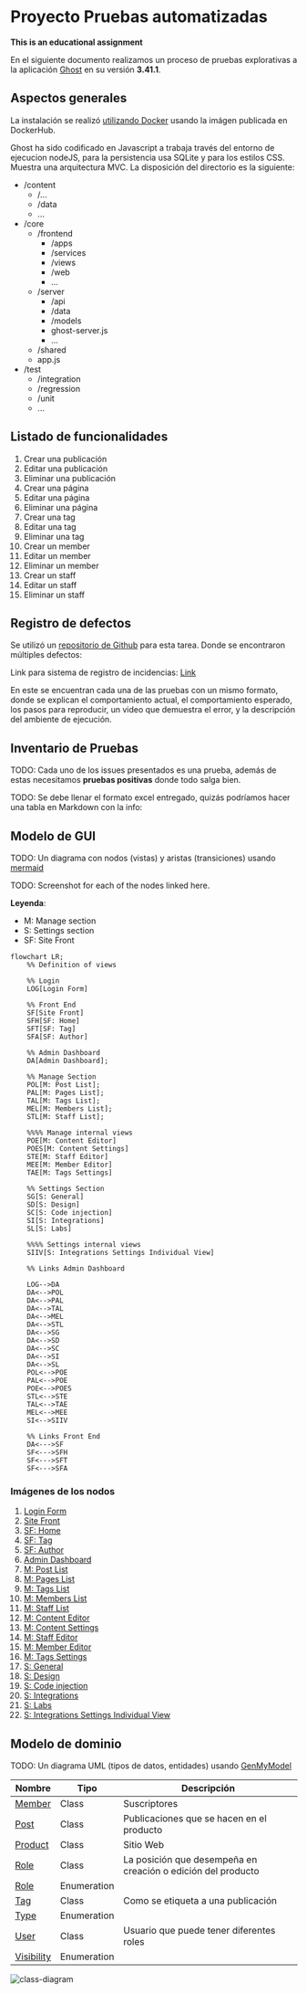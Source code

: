 # Proyecto Pruebas automatizadas

**This is an educational assignment**

En el siguiente documento realizamos un proceso de pruebas explorativas a la aplicación [Ghost](https://github.com/TryGhost/Ghost) en su versión **3.41.1**.

## Aspectos generales

La instalación se realizó [utilizando Docker](https://github.com/muniter/TSDC_GHOST/blob/master/build/docker-compose.yaml) usando la imágen publicada en DockerHub.

Ghost ha sido codificado en Javascript a trabaja través del entorno de ejecucion nodeJS, para la persistencia usa SQLite y para los estilos CSS. Muestra una arquitectura MVC. La disposición del directorio es la siguiente:

* /content
    * /...
    * /data
    * ...
* /core
    * /frontend
        * /apps
        * /services
        * /views
        * /web
        * ...
    * /server
        * /api
        * /data
        * /models
        * ghost-server.js
        * ...
    * /shared
    * app.js
* /test
   * /integration
   * /regression
   * /unit
   * ...

## Listado de funcionalidades

1. Crear una publicación
2. Editar una publicación
3. Eliminar una publicación
4. Crear una página
5. Editar una página
6. Eliminar una página
7. Crear una tag
8. Editar una tag
9. Eliminar una tag
10. Crear un member
11. Editar un member
12. Eliminar un member
13. Crear un staff
14. Editar un staff
15. Eliminar un staff

## Registro de defectos

Se utilizó un [repositorio de Github](https://github.com/muniter/TSDC_GHOST/issues) para esta tarea. Donde se encontraron múltiples defectos:

Link para sistema de registro de incidencias: [Link](https://github.com/muniter/TSDC_GHOST/issues)

En este se encuentran cada una de las pruebas con un mismo formato, donde se explican el comportamiento actual, el comportamiento esperado, los pasos para reproducir, un video que demuestra el error, y la descripción del ambiente de ejecución.

## Inventario de Pruebas

TODO: Cada uno de los issues presentados es una prueba, además de estas necesitamos **pruebas positivas** donde todo salga bien.

TODO: Se debe llenar el formato excel entregado, quizás podríamos hacer una tabla en Markdown con la info:

## Modelo de GUI

TODO: Un diagrama con nodos (vistas) y aristas (transiciones) usando [mermaid](https://mermaid-js.github.io/mermaid/#/flowchart?id=node-shapes)

TODO: Screenshot for each of the nodes linked here.

**Leyenda**:
  * M: Manage section
  * S: Settings section
  * SF: Site Front

```mermaid
flowchart LR;
    %% Definition of views

    %% Login
    LOG[Login Form]

    %% Front End
    SF[Site Front]
    SFH[SF: Home]
    SFT[SF: Tag]
    SFA[SF: Author]

    %% Admin Dashboard
    DA[Admin Dashboard];

    %% Manage Section
    POL[M: Post List];
    PAL[M: Pages List];
    TAL[M: Tags List];
    MEL[M: Members List];
    STL[M: Staff List];

    %%%% Manage internal views
    POE[M: Content Editor]
    POES[M: Content Settings]
    STE[M: Staff Editor]
    MEE[M: Member Editor]
    TAE[M: Tags Settings]

    %% Settings Section
    SG[S: General]
    SD[S: Design]
    SC[S: Code injection]
    SI[S: Integrations]
    SL[S: Labs]

    %%%% Settings internal views
    SIIV[S: Integrations Settings Individual View]

    %% Links Admin Dashboard

    LOG-->DA
    DA<-->POL
    DA<-->PAL
    DA<-->TAL
    DA<-->MEL
    DA<-->STL
    DA<-->SG
    DA<-->SD
    DA<-->SC
    DA<-->SI
    DA<-->SL
    POL<-->POE
    PAL<-->POE
    POE<-->POES
    STL<-->STE
    TAL<-->TAE
    MEL<-->MEE
    SI<-->SIIV

    %% Links Front End
    DA<--->SF
    SF<--->SFH
    SF<--->SFT
    SF<--->SFA
```

### Imágenes de los nodos

1. [Login Form](.%2Fassets%2FLogin%20Form.png)
1. [Site Front](.%2Fassets%2FSite%20Front.png)
1. [SF: Home](.%2Fassets%2FSF%3A%20Home.png)
1. [SF: Tag](.%2Fassets%2FSF%3A%20Tag.png)
1. [SF: Author](.%2Fassets%2FSF%3A%20Author.png)
1. [Admin Dashboard](.%2Fassets%2FAdmin%20Dashboard.png)
1. [M: Post List](.%2Fassets%2FM%3A%20Post%20List.png)
1. [M: Pages List](.%2Fassets%2FM%3A%20Pages%20List.png)
1. [M: Tags List](.%2Fassets%2FM%3A%20Tags%20List.png)
1. [M: Members List](.%2Fassets%2FM%3A%20Members%20List.png)
1. [M: Staff List](.%2Fassets%2FM%3A%20Staff%20List.png)
1. [M: Content Editor](.%2Fassets%2FM%3A%20Content%20Editor.png)
1. [M: Content Settings](.%2Fassets%2FM%3A%20Content%20Settings.png)
1. [M: Staff Editor](.%2Fassets%2FM%3A%20Staff%20Editor.png)
1. [M: Member Editor](.%2Fassets%2FM%3A%20Member%20Editor.png)
1. [M: Tags Settings](.%2Fassets%2FM%3A%20Tags%20Settings.png)
1. [S: General](.%2Fassets%2FS%3A%20General.png)
1. [S: Design](.%2Fassets%2FS%3A%20Design.png)
1. [S: Code injection](.%2Fassets%2FS%3A%20Code%20injection.png)
1. [S: Integrations](.%2Fassets%2FS%3A%20Integrations.png)
1. [S: Labs](.%2Fassets%2FS%3A%20Labs.png)
1. [S: Integrations Settings Individual View](.%2Fassets%2FS%3A%20Integrations%20Settings%20Individual%20View.png)

## Modelo de dominio
TODO: Un diagrama UML (tipos de datos, entidades) usando [GenMyModel](https://app.genmymodel.com/api/dictionary/projects/_w-AGELHSEeyVi7WGkDHboQ)

| Nombre                                                                                                           | Tipo        | Descripción                                                  |
| ---------------------------------------------------------------------------------------------------------------- | ----------- | ------------------------------------------------------------ |
| [Member](https://app.genmymodel.com/api/dictionary/projects/_w-AGELHSEeyVi7WGkDHboQ/_ycdxYJQAEDqrStFtVYmCyw)     | Class       | Suscriptores                                                 |
| [Post](https://app.genmymodel.com/api/dictionary/projects/_w-AGELHSEeyVi7WGkDHboQ/_ycYR0JQAEDqrStFtVYmCyw)       | Class       | Publicaciones que se hacen en el producto                    |
| [Product](https://app.genmymodel.com/api/dictionary/projects/_w-AGELHSEeyVi7WGkDHboQ/_yce_gZQAEDqrStFtVYmCyw)    | Class       | Sitio Web                                                    |
| [Role](https://app.genmymodel.com/api/dictionary/projects/_w-AGELHSEeyVi7WGkDHboQ/_ycOg0JQAEDqrStFtVYmCyw)       | Class       | La posición que desempeña en creación o edición del producto |
| [Role](https://app.genmymodel.com/api/dictionary/projects/_w-AGELHSEeyVi7WGkDHboQ/_ycSLMJQAEDqrStFtVYmCyw)       | Enumeration |                                                              |
| [Tag](https://app.genmymodel.com/api/dictionary/projects/_w-AGELHSEeyVi7WGkDHboQ/_ycbVIJQAEDqrStFtVYmCyw)        | Class       | Como se etiqueta a una publicación                           |
| [Type](https://app.genmymodel.com/api/dictionary/projects/_w-AGELHSEeyVi7WGkDHboQ/_yccjQpQAEDqrStFtVYmCyw)       | Enumeration |                                                              |
| [User](https://app.genmymodel.com/api/dictionary/projects/_w-AGELHSEeyVi7WGkDHboQ/_ycUncZQAEDqrStFtVYmCyw)       | Class       | Usuario que puede tener diferentes roles                     |
| [Visibility](https://app.genmymodel.com/api/dictionary/projects/_w-AGELHSEeyVi7WGkDHboQ/_ycUAYZQAEDqrStFtVYmCyw) | Enumeration |

![class-diagram](https://user-images.githubusercontent.com/98656582/161302247-a96ff079-8aca-4526-b1f5-3b4680b5ac61.svg)

